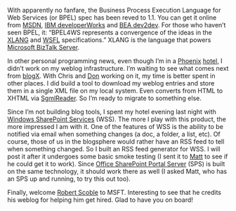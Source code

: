 With apparently no fanfare, the Business Process Execution Language for
Web Services (or BPEL) spec has been reved to 1.1. You can get it online
from
[MSDN](http://msdn.microsoft.com/library/default.asp?url=/library/en-us/dnbiz2k2/html/bpel1-1.asp?frame=true),
[IBM
developerWorks](http://www-106.ibm.com/developerworks/webservices/library/ws-bpel/)
and [BEA dev2dev](http://dev2dev.bea.com/techtracks/BPEL4WS.jsp). For
those who haven’t seen BPEL, it: “BPEL4WS represents a convergence of
the ideas in the
[XLANG](http://www.gotdotnet.com/team/xml_wsspecs/xlang-c/default.htm)
and
[WSFL](http://www-3.ibm.com/software/solutions/webservices/pdf/WSFL.pdf)
specifications.” XLANG is the language that powers [Microsoft BizTalk
Server](http://www.microsoft.com/biztalk/).

In other personal programming news, even though I’m in a
[Phoenix](http://devhawk.net/2003/04/01/blog-specs/) [hotel](http://devhawk.net/2003/01/14/new-and-improved-devhawk/),
I didn’t work on my weblog infrastructure. I’m waiting to see what comes
next from [blogX](http://www.simplegeek.com/). With Chris and
[Don](http://www.gotdotnet.com/team/dbox/) working on it, my time is
better spent in other places. I did build a tool to download my weblog
entries and store them in a single XML file on my local system. Even
converts from HTML to XHTML via
[SgmlReader](http://www.gotdotnet.com/Community/UserSamples/Details.aspx?SampleGuid=B90FDDCE-E60D-43F8-A5C4-C3BD760564BC).
So I’m ready to migrate to something else.

Since I’m not building blog tools, I spent my hotel evening last night
with [Windows SharePoint
Services](http://www.microsoft.com/sharepoint/preview/overview_wss.asp)
(WSS). The more I play with this product, the more impressed I am with
it. One of the features of WSS is the ability to be notified via email
when something changes (a doc, a folder, a list, etc). Of course, those
of us in the blogsphere would rather have an RSS feed to tell when
something changed. So I built an RSS feed generator for WSS. I will post
it after it undergoes some basic smoke testing (I sent it to
[Matt](http://technovangelist.com/) to see if he could get it to work).
Since [Office SharePoint Portal
Server](http://www.microsoft.com/sharepoint/preview/overview_sps.asp)
(SPS) is built on the same technology, it should work there as well (I
asked Matt, who has an SPS up and running, to try this out too).

Finally, welcome [Robert
Scoble](http://radio.weblogs.com/0001011/2003/04/15.html#a2766) to MSFT.
Interesting to see that he credits his weblog for helping him get hired.
Glad to have you on board!
